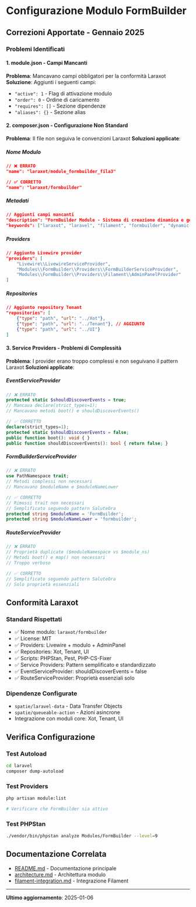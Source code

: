 # Configurazione Modulo FormBuilder

## Correzioni Apportate - Gennaio 2025

### Problemi Identificati

#### 1. module.json - Campi Mancanti
**Problema**: Mancavano campi obbligatori per la conformità Laraxot
**Soluzione**: Aggiunti i seguenti campi:
- `"active": 1` - Flag di attivazione modulo
- `"order": 0` - Ordine di caricamento
- `"requires": []` - Sezione dipendenze
- `"aliases": {}` - Sezione alias

#### 2. composer.json - Configurazione Non Standard
**Problema**: Il file non seguiva le convenzioni Laraxot
**Soluzioni applicate**:

##### Nome Modulo
```json
// ❌ ERRATO
"name": "laraxot/module_formbuilder_fila3"

// ✅ CORRETTO  
"name": "laraxot/formbuilder"
```

##### Metadati
```json
// Aggiunti campi mancanti
"description": "FormBuilder Module - Sistema di creazione dinamica e gestione di form personalizzabili",
"keywords": ["laraxot", "laravel", "filament", "formbuilder", "dynamic-forms", "form-templates"]
```

##### Providers
```json
// Aggiunto Livewire provider
"providers": [
    "Livewire\\LivewireServiceProvider",
    "Modules\\FormBuilder\\Providers\\FormBuilderServiceProvider",
    "Modules\\FormBuilder\\Providers\\Filament\\AdminPanelProvider"
]
```

##### Repositories
```json
// Aggiunto repository Tenant
"repositories": [
    {"type": "path", "url": "../Xot"},
    {"type": "path", "url": "../Tenant"}, // AGGIUNTO
    {"type": "path", "url": "../UI"}
]
```

#### 3. Service Providers - Problemi di Complessità
**Problema**: I provider erano troppo complessi e non seguivano il pattern Laraxot
**Soluzioni applicate**:

##### EventServiceProvider
```php
// ❌ ERRATO
protected static $shouldDiscoverEvents = true;
// Mancava declare(strict_types=1);
// Mancavano metodi boot() e shouldDiscoverEvents()

// ✅ CORRETTO
declare(strict_types=1);
protected static $shouldDiscoverEvents = false;
public function boot(): void { }
public function shouldDiscoverEvents(): bool { return false; }
```

##### FormBuilderServiceProvider
```php
// ❌ ERRATO
use PathNamespace trait;
// Metodi complessi non necessari
// Mancavano $moduleName e $moduleNameLower

// ✅ CORRETTO
// Rimossi trait non necessari
// Semplificato seguendo pattern SaluteOra
protected string $moduleName = 'FormBuilder';
protected string $moduleNameLower = 'formbuilder';
```

##### RouteServiceProvider
```php
// ❌ ERRATO
// Proprietà duplicate ($moduleNamespace vs $module_ns)
// Metodi boot() e map() non necessari
// Troppo verboso

// ✅ CORRETTO
// Semplificato seguendo pattern SaluteOra
// Solo proprietà essenziali
```

## Conformità Laraxot

### Standard Rispettati
- ✅ Nome modulo: `laraxot/formbuilder`
- ✅ License: MIT
- ✅ Providers: Livewire + modulo + AdminPanel
- ✅ Repositories: Xot, Tenant, UI
- ✅ Scripts: PHPStan, Pest, PHP-CS-Fixer
- ✅ Service Providers: Pattern semplificato e standardizzato
- ✅ EventServiceProvider: shouldDiscoverEvents = false
- ✅ RouteServiceProvider: Proprietà essenziali solo

### Dipendenze Configurate
- `spatie/laravel-data` - Data Transfer Objects
- `spatie/queueable-action` - Azioni asincrone
- Integrazione con moduli core: Xot, Tenant, UI

## Verifica Configurazione

### Test Autoload
```bash
cd laravel
composer dump-autoload
```

### Test Providers
```bash
php artisan module:list

# Verificare che FormBuilder sia attivo
```

### Test PHPStan
```bash
./vendor/bin/phpstan analyze Modules/FormBuilder --level=9
```

## Documentazione Correlata

- [README.md](README.md) - Documentazione principale
- [architecture.md](architecture.md) - Architettura modulo
- [filament-integration.md](filament-integration.md) - Integrazione Filament

---

**Ultimo aggiornamento**: 2025-01-06
